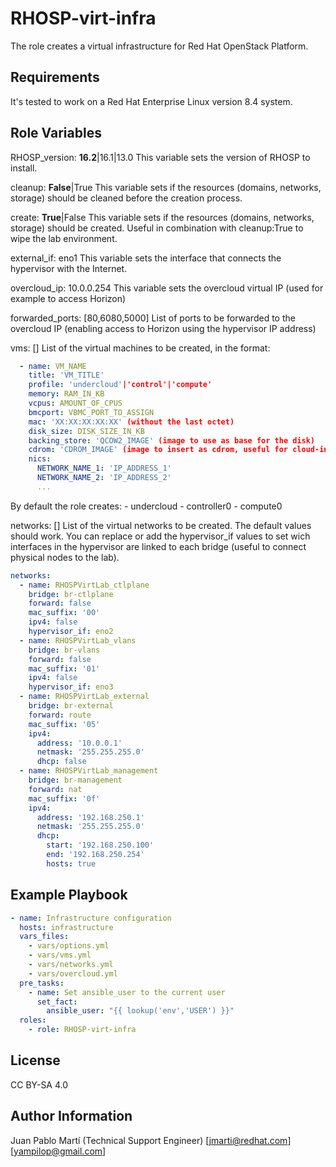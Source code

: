 RHOSP-virt-infra
=========

The role creates a virtual infrastructure for Red Hat OpenStack Platform.

Requirements
------------

It's tested to work on a Red Hat Enterprise Linux version 8.4 system.

Role Variables
--------------

RHOSP_version: **16.2**|16.1|13.0
  This variable sets the version of RHOSP to install.

cleanup: **False**|True
  This variable sets if the resources (domains, networks, storage) should be cleaned before the creation process.

create: **True**|False
  This variable sets if the resources (domains, networks, storage) should be created. Useful in combination with cleanup:True to wipe the lab environment.

external_if: eno1
  This variable sets the interface that connects the hypervisor with the Internet.

overcloud_ip: 10.0.0.254
  This variable sets the overcloud virtual IP (used for example to access Horizon)

forwarded_ports: [80,6080,5000]
  List of ports to be forwarded to the overcloud IP (enabling access to Horizon using the hypervisor IP address)

vms: []
  List of the virtual machines to be created, in the format:
```yaml
  - name: VM_NAME
    title: 'VM_TITLE'
    profile: 'undercloud'|'control'|'compute'
    memory: RAM_IN_KB
    vcpus: AMOUNT_OF_CPUS
    bmcport: VBMC_PORT_TO_ASSIGN
    mac: 'XX:XX:XX:XX:XX' (without the last octet)
    disk_size: DISK_SIZE_IN_KB
    backing_store: 'QCOW2_IMAGE' (image to use as base for the disk)
    cdrom: 'CDROM_IMAGE' (image to insert as cdrom, useful for cloud-init)
    nics:
      NETWORK_NAME_1: 'IP_ADDRESS_1'
      NETWORK_NAME_2: 'IP_ADDRESS_2'
      ...
```
  By default the role creates:
    - undercloud
    - controller0
    - compute0

networks: []
  List of the virtual networks to be created. The default values should work. You can replace or add the hypervisor_if values to set wich interfaces in the hypervisor are linked to each bridge (useful to connect physical nodes to the lab).
```yaml
networks:
  - name: RHOSPVirtLab_ctlplane
    bridge: br-ctlplane
    forward: false
    mac_suffix: '00'
    ipv4: false
    hypervisor_if: eno2
  - name: RHOSPVirtLab_vlans
    bridge: br-vlans
    forward: false
    mac_suffix: '01'
    ipv4: false
    hypervisor_if: eno3
  - name: RHOSPVirtLab_external
    bridge: br-external
    forward: route
    mac_suffix: '05'
    ipv4:
      address: '10.0.0.1'
      netmask: '255.255.255.0'
      dhcp: false
  - name: RHOSPVirtLab_management
    bridge: br-management
    forward: nat
    mac_suffix: '0f'
    ipv4:
      address: '192.168.250.1'
      netmask: '255.255.255.0'
      dhcp:
        start: '192.168.250.100'
        end: '192.168.250.254'
        hosts: true
```

Example Playbook
----------------

```yaml
- name: Infrastructure configuration
  hosts: infrastructure
  vars_files:
    - vars/options.yml
    - vars/vms.yml
    - vars/networks.yml
    - vars/overcloud.yml
  pre_tasks:
    - name: Set ansible_user to the current user
      set_fact:
        ansible_user: "{{ lookup('env','USER') }}"
  roles:
    - role: RHOSP-virt-infra
```

License
-------

CC BY-SA 4.0

Author Information
------------------

Juan Pablo Martí (Technical Support Engineer) [jmarti@redhat.com][yampilop@gmail.com]
